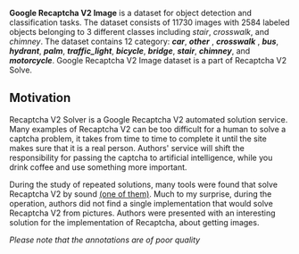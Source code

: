 **Google Recaptcha V2 Image** is a dataset for object detection and classification tasks. The dataset consists of 11730 images with 2584 labeled objects belonging to 3 different classes including *stair*, *crosswalk*, and *chimney*. The dataset contains 12 category: ***car***, ***other*** , ***crosswalk*** , ***bus***, ***hydrant***, ***palm***, ***traffic_light***, ***bicycle***, ***bridge***, ***stair***, ***chimney***, and ***motorcycle***. Google Recaptcha V2 Image dataset is a part of Recaptcha V2 Solve.

## Motivation 

Recaptcha V2 Solver is a Google Recaptcha V2 automated solution service. Many examples of Recaptcha V2 can be too difficult for a human to solve a captcha problem, it takes from time to time to complete it until the site makes sure that it is a real person. Authors' service will shift the responsibility for passing the captcha to artificial intelligence, while you drink coffee and use something more important.

During the study of repeated solutions, many tools were found that solve Recaptcha V2 by sound [(one of them)](https://github.com/dessant/buster). Much to my surprise, during the operation, authors did not find a single implementation that would solve Recaptcha V2 from pictures. Authors were presented with an interesting solution for the implementation of Recaptcha, about getting images.

<i>Please note that the annotations are of poor quality</i>
